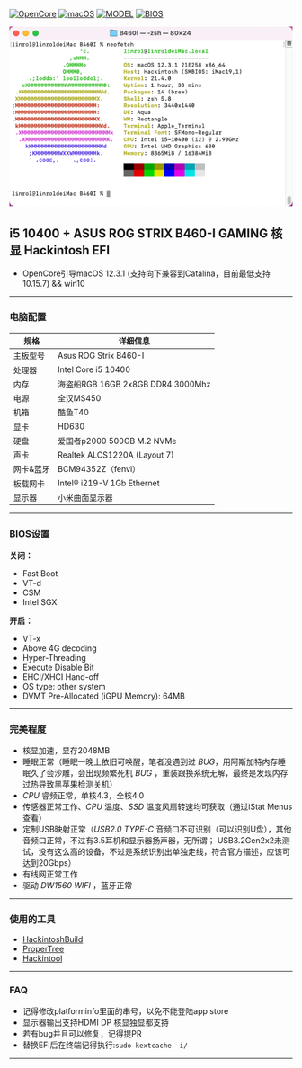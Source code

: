 [![OpenCore](https://img.shields.io/badge/OpenCore-0.7.7-yellowgreen)](https://github.com/zf1976/ROG-Strix-B460I_OC_Hackintosh/releases/tag/0.7.7)
[![macOS](https://img.shields.io/badge/macOS-12.3.1-orange)](https://www.apple.com/macos/catalina/)
[![MODEL](https://img.shields.io/badge/Model-B460I-blue)](https://www.asus.com/Motherboards/ROG-STRIX-B460-I-GAMING/)
[![BIOS](https://img.shields.io/badge/BIOS-0707-brightgreen)](#)

<img src="images/neofetch.png">

##  i5 10400 + ASUS ROG STRIX B460-I GAMING 核显 Hackintosh EFI

- OpenCore引导macOS 12.3.1 (支持向下兼容到Catalina，目前最低支持10.15.7) && win10

---


### 电脑配置

| 规格     | 详细信息                                     |
| -------- | ---------------------------------------- |
| 主板型号 | Asus ROG Strix B460-I             |
| 处理器   | Intel Core i5 10400           |
| 内存     | 海盗船RGB 16GB 2x8GB DDR4 3000Mhz                 |
| 电源     | 全汉MS450                    |
| 机箱     | 酷鱼T40                    |
| 显卡     | HD630                    |
| 硬盘     | 爱国者p2000 500GB M.2 NVMe                  |
| 声卡     | Realtek ALCS1220A (Layout 7)                    |
| 网卡&蓝牙     | BCM94352Z（fenvi）                             |
| 板载网卡 | Intel® i219-V 1Gb Ethernet |
| 显示器   | 小米曲面显示器  |

---

### BIOS设置

**关闭：**
- Fast Boot
- VT-d
- CSM
- Intel SGX

**开启：**
- VT-x
- Above 4G decoding
- Hyper-Threading
- Execute Disable Bit
- EHCI/XHCI Hand-off
- OS type: other system
- DVMT Pre-Allocated (iGPU Memory): 64MB

---

### 完美程度
- 核显加速，显存2048MB
- 睡眠正常（睡眠一晚上依旧可唤醒，笔者没遇到过 _BUG_，用阿斯加特内存睡眠久了会沙雕，会出现频繁死机 _BUG_ ，重装跟换系统无解，最终是发现内存过热导致黑苹果检测关机）
- _CPU_ 睿频正常，单核4.3，全核4.0
- 传感器正常工作、_CPU_ 温度、_SSD_ 温度风扇转速均可获取（通过iStat Menus查看）
- 定制USB映射正常（_USB2.0_  _TYPE-C_ 音频口不可识别（可以识别U盘），其他音频口正常，不过有3.5耳机和显示器扬声器，无所谓；
  USB3.2Gen2x2未测试，没有这么高的设备，不过是系统识别出单独走线，符合官方描述，应该可达到20Gbps）
- 有线网正常工作
- 驱动 _DW1560 WIFI_ ，蓝牙正常

---

### 使用的工具
- [HackintoshBuild](https://github.com/bugprogrammer/HackintoshBuild)
- [ProperTree](https://github.com/corpnewt/ProperTree)
- [Hackintool](https://github.com/headkaze/Hackintool)

---

### FAQ
- 记得修改platforminfo里面的串号，以免不能登陆app store
- 显示器输出支持HDMI DP 核显独显都支持
- 若有bug并且可以修复，记得提PR
- 替换EFI后在终端记得执行:`sudo kextcache -i/`
---
